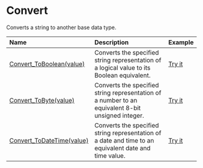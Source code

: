 # Convert

Converts a string to another base data type.

| Name | Description | Example |
| :--- | :---------- | :------ |
| [Convert_ToBoolean(value)](/convert-toboolean) | Converts the specified string representation of a logical value to its Boolean equivalent. | [Try it]()|
| [Convert_ToByte(value)](/convert-tobyte) | Converts the specified string representation of a number to an equivalent 8-bit unsigned integer. | [Try it]()|
| [Convert_ToDateTime(value)](/convert-todatetime) | Converts the specified string representation of a date and time to an equivalent date and time value. | [Try it]()|

